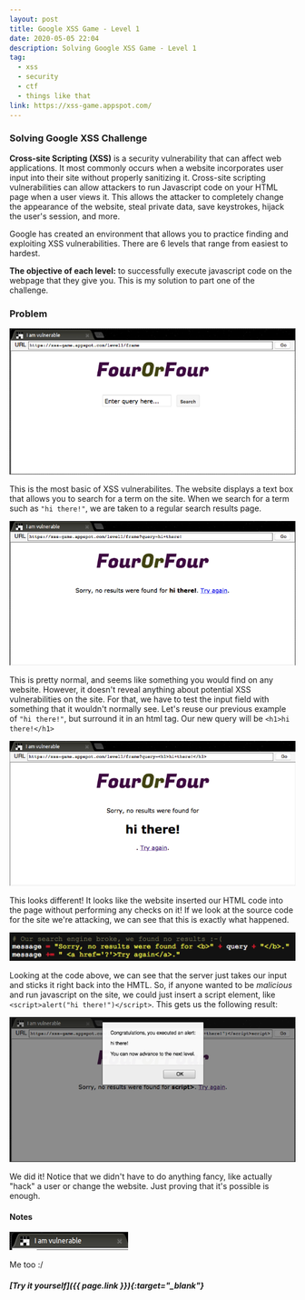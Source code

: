 ```yaml
---
layout: post
title: Google XSS Game - Level 1
date: 2020-05-05 22:04
description: Solving Google XSS Game - Level 1
tag:
  - xss
  - security
  - ctf
  - things like that
link: https://xss-game.appspot.com/
---
```


### Solving Google XSS Challenge

**Cross-site Scripting (XSS)** is a security vulnerability that can affect web applications. It most commonly occurs when a website incorporates user input into their site without properly sanitizing it. Cross-site scripting vulnerabilities can allow attackers to run Javascript code on your HTML page when a user views it. This allows the attacker to completely change the appearance of the website, steal private data, save keystrokes, hijack the user's session, and more.

Google has created an environment that allows you to practice finding and exploiting XSS vulnerabilities. There are 6 levels that range from easiest to hardest.

**The objective of each level:** to successfully execute javascript code on the webpage that they give you. This is my solution to part one of the challenge.



### Problem

![A blank website with one search bar in the middle](/assets/img/google-xss/google-xss-level-1-basic.png)

This is the most basic of XSS vulnerabilites. The website displays a text box that allows you to search for a term on the site. When we search for a term such as ```"hi there!"```, we are taken to a regular search results page.

![A website showing the words "no results for your query"](/assets/img/google-xss/google-xss-level-1-query.png)

This is pretty normal, and seems like something you would find on any website. However, it doesn't reveal anything about potential XSS vulnerabilities on the site. For that, we have to test the input field with something that it wouldn't normally see. Let's reuse our previous example of ```"hi there!"```, but surround it in an html tag. Our new query will be ```<h1>hi there!</h1>```

![A website with the same error message as before, but with HTML styles](/assets/img/google-xss/google-xss-level-1-malicious-query.png)

This looks different! It looks like the website inserted our HTML code into the page without performing any checks on it! If we look at the source code for the site we're attacking, we can see that this is exactly what happened.

![A snippet of code from the source of the website](/assets/img/google-xss/google-xss-level-1-code.png)

Looking at the code above, we can see that the server just takes our input and sticks it right back into the HMTL. So, if anyone wanted to be *malicious* and run javascript on the site, we could just insert a script element, like ```<script>alert("hi there!")</script>```. This gets us the following result:

![A message saying that we passed the level](/assets/img/google-xss/google-xss-level-1-solved.png)

We did it! Notice that we didn't have to do anything fancy, like actually "hack" a user or change the website. Just proving that it's possible is enough.



#### Notes

![An image of a website that says "I am vulnerable!"](/assets/img/google-xss/google-xss-level-1-vulnerable.png)

Me too :/

##### [Try it yourself]({{ page.link }}){:target="_blank"}
